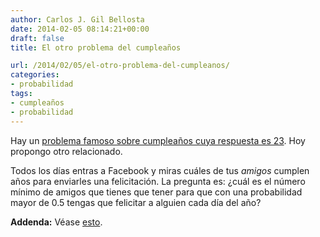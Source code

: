 ```yaml
---
author: Carlos J. Gil Bellosta
date: 2014-02-05 08:14:21+00:00
draft: false
title: El otro problema del cumpleaños

url: /2014/02/05/el-otro-problema-del-cumpleanos/
categories:
- probabilidad
tags:
- cumpleaños
- probabilidad
---
```


Hay un [problema famoso sobre cumpleaños cuya respuesta es 23](http://www.datanalytics.com/2012/05/22/la-paradoja-del-cumpleanos-y-el-nino-que-colecciona-cromos-de-futbolistas/). Hoy propongo otro relacionado.

Todos los días entras a Facebook y miras cuáles de tus _amigos_ cumplen años para enviarles una felicitación. La pregunta es: ¿cuál es el número mínimo de amigos que tienes que tener para que con una probabilidad mayor de 0.5 tengas que felicitar a alguien cada día del año?

**Addenda:** Véase [esto](http://www.datanalytics.com/2014/02/13/mi-solucion-al-otro-problema-del-cumpleanos/).